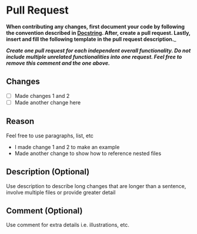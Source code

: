# Pull Request

__When contributing any changes, first document your code by following the convention described in [Docstring](../../docs/CONTRIBUTING.md#docstring). After, create a pull request. Lastly, insert and fill the following template in the pull request description.___

___Create one pull request for each independent overall functionality. Do not include multiple unrelated functionalities into one request. Feel free to remove this comment and the one above.___

## Changes

- [ ] Made changes 1 and 2
- [ ] Made another change here

## Reason

Feel free to use paragraphs, list, etc

- I made change 1 and 2 to make an example
- Made another change to show how to reference nested files

## Description (Optional)

Use description to describe long changes that are longer than a sentence, involve multiple files or provide greater detail

## Comment (Optional)

Use comment for extra details i.e. illustrations, etc.

